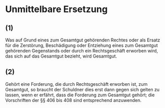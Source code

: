 # Unmittelbare Ersetzung



## (1)

 Was auf Grund eines zum Gesamtgut gehörenden Rechtes oder als Ersatz für die Zerstörung, Beschädigung oder Entziehung eines zum Gesamtgut gehörenden Gegenstands oder durch ein Rechtsgeschäft erworben wird, das sich auf das Gesamtgut bezieht, wird Gesamtgut.

## (2)

 Gehört eine Forderung, die durch Rechtsgeschäft erworben ist, zum Gesamtgut, so braucht der Schuldner dies erst dann gegen sich gelten zu lassen, wenn er erfährt, dass die Forderung zum Gesamtgut gehört; die Vorschriften der §§ 406 bis 408 sind entsprechend anzuwenden. 


